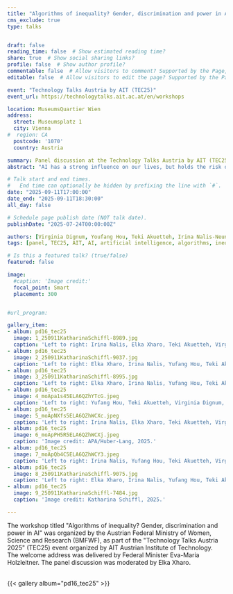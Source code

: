 ```yaml
---
title: "Algorithms of inequality? Gender, discrimination and power in AI"
cms_exclude: true
type: talks


draft: false
reading_time: false  # Show estimated reading time?
share: true  # Show social sharing links?
profile: false  # Show author profile?
commentable: false  # Allow visitors to comment? Supported by the Page, Post, and Docs content types.
editable: false  # Allow visitors to edit the page? Supported by the Page, Post, and Docs content types.

event: "Technology Talks Austria by AIT (TEC25)"
event_url: https://technologytalks.ait.ac.at/en/workshops

location: MuseumsQuartier Wien
address:
  street: Museumsplatz 1 
  city: Vienna
#  region: CA
  postcode: '1070'
  country: Austria

summary: Panel discussion at the Technology Talks Austria by AIT (TEC25), in cooperation with the Austiran Federal Ministry of Women, Science and Research.
abstract: "AI has a strong influence on our lives, but holds the risk of reinforcing inequalities. Equality, ethics & social equity are often marginalised. Gender stereotypes in data and the low representation of women in AI development consolidate 'gender-typical' interests. This panel takes a critical look at algorithms of inequality by asking: How can AI be used to promote gender equality and therefore a more equal future? Join experts to discuss solutions at the intersection of gender, discrimination and technology."

# Talk start and end times.
#   End time can optionally be hidden by prefixing the line with `#`.
date: "2025-09-11T17:00:00"
date_end: "2025-09-11T18:30:00"
all_day: false

# Schedule page publish date (NOT talk date).
publishDate: "2025-07-24T00:00:00Z"

authors: [Virginia Dignum, Youfang Hou, Teki Akuetteh, Irina Nalis-Neuner, Christine Bauer, Elka Xharo]
tags: [panel, TEC25, AIT, AI, artificial intelligence, algorithms, inequality, gender, discrimination, power]

# Is this a featured talk? (true/false)
featured: false

image:
  #caption: 'Image credit:'
  focal_point: Smart
  placement: 300


#url_program: 

gallery_item:
- album: pd16_tec25
  image: 1_250911KatharinaSchiffl-8989.jpg
  caption: 'Left to right: Irina Nalis, Elka Xharo, Teki Akuetteh, Virginia Dignum, Yufang Hou, BM Eva-Maria Holzleitner, Christine Bauer. Image credit: Katharina Schiffl, 2025.'
- album: pd16_tec25
  image: 2_250911KatharinaSchiffl-9037.jpg
  caption: 'Left to right: Elka Xharo, Irina Nalis, Yufang Hou, Teki Akuetteh, Virginia Dignum, Christine Bauer, BM Eva-Maria Holzleitner. Image credit: Katharina Schiffl, 2025.'
- album: pd16_tec25
  image: 3_250911KatharinaSchiffl-8995.jpg
  caption: 'Left to right: Elka Xharo, Irina Nalis, Yufang Hou, Teki Akuetteh, Virginia Dignum, Christine Bauer. Image credit: Katharina Schiffl, 2025.'
- album: pd16_tec25
  image: 4_moApa1s45ELA6QZhYTcG.jpeg
  caption: 'Left to right: Yufang Hou, Teki Akuetteh, Virginia Dignum, Christine Bauer. Image credit: APA/Huber-Lang, 2025.'
- album: pd16_tec25
  image: 5_moApNXfs5ELA6QZhWCXc.jpeg
  caption: 'Left to right: Irina Nalis, Elka Xharo, Teki Akuetteh, Virginia Dignum, Yufang Hou, BM Eva-Maria Holzleitner, Christine Bauer. Image credit: APA/Huber-Lang, 2025.'
- album: pd16_tec25
  image: 6_moApPH5R5ELA6QZhWCXj.jpeg
  caption: 'Image credit: APA/Huber-Lang, 2025.'
- album: pd16_tec25
  image: 7_moApQb4C5ELA6QZhWCY3.jpeg
  caption: 'Left to right: Irina Nalis, Yufang Hou, Teki Akuetteh, Virginia Dignum, Christine Bauer, BM Eva-Maria Holzleitner. Image credit: APA/Huber-Lang, 2025.'
- album: pd16_tec25
  image: 8_250911KatharinaSchiffl-9075.jpg
  caption: 'Left to right: Elka Xharo, Irina Nalis, Yufang Hou, Teki Akuetteh, Virginia Dignum, Christine Bauer. Image credit: Katharina Schiffl, 2025.'
- album: pd16_tec25
  image: 9_250911KatharinaSchiffl-7484.jpg
  caption: 'Image credit: Katharina Schiffl, 2025.'

---
```


The workshop titled "Algorithms of inequality? Gender, discrimination and power in AI" was organized by the Austrian Federal Ministry of Women, Science and Research (BMFWF), as part of the "Technology Talks Austria 2025" (TEC25) event organized by AIT Austrian Institute of Technology.   
The welcome address was delivered by Federal Minister Eva-Maria Holzleitner.
The panel discussion was moderated by Elka Xharo.  

<br>
{{< gallery album="pd16_tec25" >}}